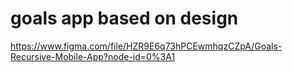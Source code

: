 # goals app based on design 
https://www.figma.com/file/HZR9E6q73hPCEwmhqzCZpA/Goals-Recursive-Mobile-App?node-id=0%3A1
